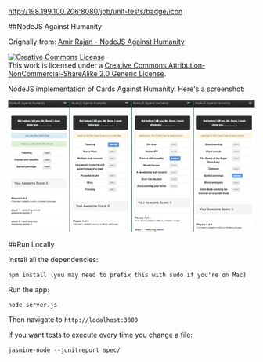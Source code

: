 http://198.199.100.206:8080/job/unit-tests/badge/icon

##NodeJS Against Humanity

Orignally from: <a href="https://github.com/amirrajan/nodejs-against-humanity">Amir Rajan - NodeJS Against Humanity</a>

<a rel="license" href="http://creativecommons.org/licenses/by-nc-sa/2.0/"><img alt="Creative Commons License" style="border-width:0" src="http://i.creativecommons.org/l/by-nc-sa/2.0/88x31.png" /></a><br />This work is licensed under a <a rel="license" href="http://creativecommons.org/licenses/by-nc-sa/2.0/">Creative Commons Attribution-NonCommercial-ShareAlike 2.0 Generic License</a>.

NodeJS implementation of Cards Against Humanity. Here's a screenshot:

<img src="/nodejs-against-humanity.png" />

##Run Locally

Install all the dependencies:

    npm install (you may need to prefix this with sudo if you're on Mac)

Run the app:

    node server.js

Then navigate to `http://localhost:3000`

If you want tests to execute every time you change a file:

    jasmine-node --junitreport spec/
    